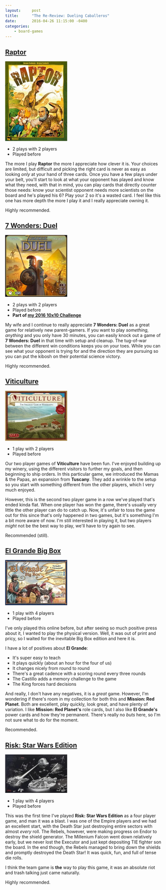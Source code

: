 ```yaml
---
layout:     post
title:      "The Re-Review: Dueling Caballeros"
date:       2016-04-26 11:15:00 -0400
categories:
    - board-games
---
```

## [Raptor](https://boardgamegeek.com/boardgame/177639/raptor "Raptor")

![Raptor](../assets/covers/raptor.jpg)

- 2 plays with 2 players
- Played before

The more I play **Raptor** the more I appreciate how clever it is. Your choices are limited, but difficult and picking the right card is never as easy as looking _only_ at your hand of three cards. Once you have a few plays under your belt, you'll start to look at what your opponent has played and know what they need, with that in mind, you can play cards that directly counter those needs: know your scientist opponent needs more scientists on the board and he's played his 6? Play your 2 so it's a wasted card. I feel like this one has more depth the more I play it and I really appreciate owning it.

Highly recommended.

## [7 Wonders: Duel](https://boardgamegeek.com/boardgame/173346/7-wonders-duel "7 Wonders: Duel")

![7 Wonders: Duel](../assets/covers/7-wonders-duel.jpg)

- 2 plays with 2 players
- Played before
- **Part of [my 2016 10x10 Challenge](#)**

My wife and I continue to really appreciate **7 Wonders: Duel** as a great game for relatively new parent-gamers. If you want to play _something, anything_ and you only have 30 minutes, you can easily knock out a game of **7 Wonders: Duel** in that time with setup and cleanup. The tug-of-war between the different win conditions keeps you on your toes. While you can see what your opponent is trying for and the direction they are pursuing so you can put the kibosh on their potential science victory.

Highly recommended.

## [Viticulture](https://boardgamegeek.com/boardgame/128621/viticulture "Viticulture")

![Viticulture](../assets/covers/viticulture.jpg)

- 1 play with 2 players
- Played before

Our two player games of **Viticulture** have been fun. I've enjoyed building up my winery, using the different visitors to further my goals, and then beginning to ship orders. In this particular game, we introduced the Mamas & the Papas, an expansion from **Tuscany**. They add a wrinkle to the setup so you start with something different from the other players, which I very much enjoyed.

However, this is the second two player game in a row we've played that's ended kinda flat. When one player has won the game, there's usually very little the other player can do to catch up. Now, it's unfair to toss the game out for this since that's only happened in two games, but it's something I'm a bit more aware of now. I'm still interested in playing it, but two players _might_ not be the best way to play, we'll have to try again to see.

Recommended (still).

## [El Grande Big Box](https://boardgamegeek.com/boardgame/171908/el-grande-big-box "El Grande Big Box")

![El Grande](../assets/covers/el-grande.jpg)

- 1 play with 4 players
- Played before

I've only played this online before, but after seeing so much positive press about it, I wanted to play the physical version. Well, it was out of print and pricy, so I waited for the inevitable Big Box edition and here it is.

I have a lot of positives about **El Grande**:

- It's super easy to teach
- It plays quickly (about an hour for the four of us)
- It changes nicely from round to round
- There's a great cadence with a scoring round every three rounds
- The Castillo adds a memory challenge to the game
- The King forces hard decisions

And really, I don't have any negatives, it is a _great_ game. However, I'm wondering if there's room in my collection for both this and **Mission: Red Planet**. Both are excellent, play quickly, look great, and have plenty of variation. I like **Mission: Red Planet's** role cards, but I also like **El Grande's** power cards and how they're permanent. There's really no _buts_ here, so I'm not sure what to do for the moment.

Recommended.

## [Risk: Star Wars Edition](https://boardgamegeek.com/boardgame/183880/risk-star-wars-edition "Risk: Star Wars Edition")

![Risk: Star Wars Edition](../assets/covers/risk-star-wars-edition.jpg)

- 1 play with 4 players
- Played before

This was the first time I've played **Risk: Star Wars Edition** as a four player game, and man it was a blast. I was one of the Empire players and we had an excellent start, with the Death Star just destroying entire sectors with almost _every_ roll. The Rebels, however, were making progress on Endor to destroy the shield generator. The Millenium Falcon went down relatively early, but we never lost the Executor and just kept depositing TIE fighter son the board. In the end though, the Rebels managed to bring down the shields and promptly destroyed the Death Star! It was quick, fun, and full of tense die rolls.

I think the team game is **the** way to play this game, it was an absolute riot and trash talking just came naturally.

Highly recommended.
